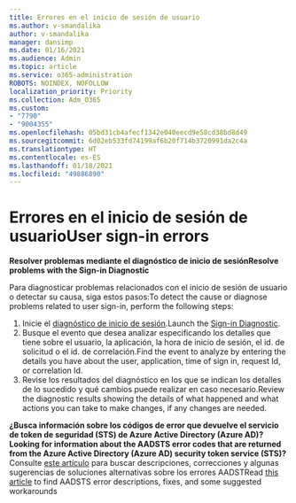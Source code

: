 ```yaml
---
title: Errores en el inicio de sesión de usuario
ms.author: v-smandalika
author: v-smandalika
manager: dansimp
ms.date: 01/16/2021
ms.audience: Admin
ms.topic: article
ms.service: o365-administration
ROBOTS: NOINDEX, NOFOLLOW
localization_priority: Priority
ms.collection: Adm_O365
ms.custom:
- "7790"
- "9004355"
ms.openlocfilehash: 05bd31cb4afecf1342e040eecd9e58cd38bd8d49
ms.sourcegitcommit: 6d02eb533fd74199af6b20f714b3720991da2c4a
ms.translationtype: HT
ms.contentlocale: es-ES
ms.lasthandoff: 01/18/2021
ms.locfileid: "49886890"
---
```

# <a name="user-sign-in-errors"></a><span data-ttu-id="1f492-102">Errores en el inicio de sesión de usuario</span><span class="sxs-lookup"><span data-stu-id="1f492-102">User sign-in errors</span></span>

<span data-ttu-id="1f492-103">**Resolver problemas mediante el diagnóstico de inicio de sesión**</span><span class="sxs-lookup"><span data-stu-id="1f492-103">**Resolve problems with the Sign-in Diagnostic**</span></span>

<span data-ttu-id="1f492-104">Para diagnosticar problemas relacionados con el inicio de sesión de usuario o detectar su causa, siga estos pasos:</span><span class="sxs-lookup"><span data-stu-id="1f492-104">To detect the cause or diagnose problems related to user sign-in, perform the following steps:</span></span>

1. <span data-ttu-id="1f492-105">Inicie el [diagnóstico de inicio de sesión](https://ms.portal.azure.com/#blade/Microsoft_AAD_IAM/ActiveDirectoryMenuBlade/diagnose/symptomId/ms_aad_dxp_signin_caDiagnoseAndSolveSummarySymptom).</span><span class="sxs-lookup"><span data-stu-id="1f492-105">Launch the [Sign-in Diagnostic](https://ms.portal.azure.com/#blade/Microsoft_AAD_IAM/ActiveDirectoryMenuBlade/diagnose/symptomId/ms_aad_dxp_signin_caDiagnoseAndSolveSummarySymptom).</span></span>
2. <span data-ttu-id="1f492-106">Busque el evento que desea analizar especificando los detalles que tiene sobre el usuario, la aplicación, la hora de inicio de sesión, el id. de solicitud o el id. de correlación.</span><span class="sxs-lookup"><span data-stu-id="1f492-106">Find the event to analyze by entering the details you have about the user, application, time of sign in, request Id, or correlation Id.</span></span>
3. <span data-ttu-id="1f492-107">Revise los resultados del diagnóstico en los que se indican los detalles de lo sucedido y qué cambios puede realizar en caso necesario.</span><span class="sxs-lookup"><span data-stu-id="1f492-107">Review the diagnostic results showing the details of what happened and what actions you can take to make changes, if any changes are needed.</span></span>

<span data-ttu-id="1f492-108">**¿Busca información sobre los códigos de error que devuelve el servicio de token de seguridad (STS) de Azure Active Directory (Azure AD)?**</span><span class="sxs-lookup"><span data-stu-id="1f492-108">**Looking for information about the AADSTS error codes that are returned from the Azure Active Directory (Azure AD) security token service (STS)?**</span></span> <span data-ttu-id="1f492-109">Consulte [este artículo](https://docs.microsoft.com/azure/active-directory/develop/reference-aadsts-error-codes) para buscar descripciones, correcciones y algunas sugerencias de soluciones alternativas sobre los errores AADST</span><span class="sxs-lookup"><span data-stu-id="1f492-109">Read [this article](https://docs.microsoft.com/azure/active-directory/develop/reference-aadsts-error-codes) to find AADSTS error descriptions, fixes, and some suggested workarounds</span></span>
